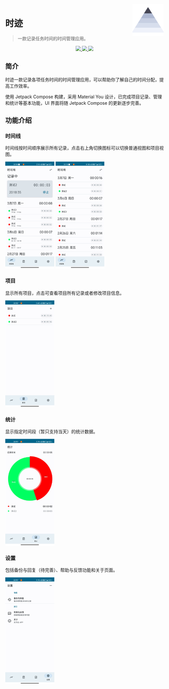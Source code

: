 <img src="docs/.vuepress/public/images/logo.svg" alt="Hexo logo" width="100" height="100" align="right" />

# 时迹

> 一款记录任务时间的时间管理应用。

<p align="center">
  <a href="https://developer.android.google.cn/jetpack/compose" alt="Jetpack Compose">
    <img src="https://img.shields.io/badge/Jetpack%20Compose-1.2.0--alpha04-brightgreen" />
  </a>
  <a href="https://android-arsenal.com/api?level=24" alt="API">
    <img src="https://img.shields.io/badge/API-24%2B-blue?logo=android" />
  </a>
  <a href="https://github.com/MeanZhang/Traclock/actions/workflows/android.yml"  alt="Android CI">
    <img src="https://github.com/MeanZhang/Traclock/actions/workflows/android.yml/badge.svg" />
  </a>
</p>

## 简介

时迹一款记录各项任务时间的时间管理应用，可以帮助你了解自己的时间分配，提高工作效率。

使用 Jetpack Compose 构建，采用 Material You 设计，已完成项目记录、管理和统计等基本功能，UI 界面将随 Jetpack Compose 的更新逐步完善。

## 功能介绍

### 时间线

时间线按时间顺序展示所有记录，点击右上角切换图标可以切换普通视图和项目视图。

<img src="docs/.vuepress/public/images/ui/timeline-detail.jpg" alt="时间线" style="zoom:33%;" />
<img src="docs/.vuepress/public/images/ui/timeline.jpg" alt="时间线" style="zoom:33%;" />

### 项目

显示所有项目，点击可查看项目所有记录或者修改项目信息。

<img src="docs/.vuepress/public/images/ui/projects.jpg" alt="时间线" style="zoom:33%;" />

### 统计

显示指定时间段（暂只支持当天）的统计数据。

<img src="docs/.vuepress/public/images/ui/statistics.jpg" alt="时间线" style="zoom:33%;" />

### 设置

包括备份与回复（待完善）、帮助与反馈功能和关于页面。

<img src="docs/.vuepress/public/images/ui/settings.jpg" alt="时间线" style="zoom:33%;" />
